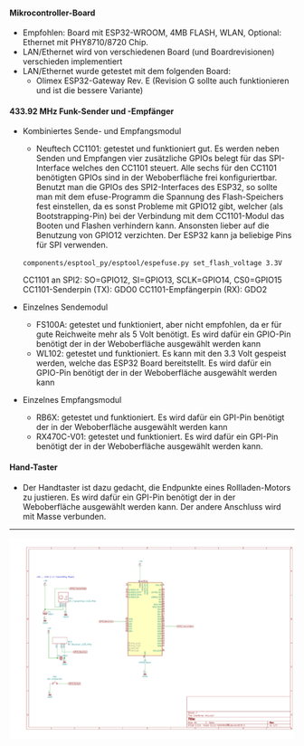 #### Mikrocontroller-Board

  * Empfohlen: Board mit ESP32-WROOM, 4MB FLASH, WLAN, Optional: Ethernet mit PHY8710/8720 Chip.
  * LAN/Ethernet wird von verschiedenen Board (und Boardrevisionen) verschieden implementiert
  * LAN/Ethernet wurde getestet mit dem folgenden Board:
       * Olimex ESP32-Gateway Rev. E (Revision G sollte auch funktionieren und ist die bessere Variante)

#### 433.92 MHz Funk-Sender und -Empfänger

  * Kombiniertes Sende- und Empfangsmodul
  
     * Neuftech CC1101: getestet und funktioniert gut. Es werden neben Senden und Empfangen vier zusätzliche GPIOs belegt für das SPI-Interface welches den CC1101 steuert. Alle sechs für den CC1101 benötigten GPIOs sind in der Weboberfläche frei konfiguriertbar. Benutzt man die GPIOs des SPI2-Interfaces des ESP32, so sollte man mit dem efuse-Programm die Spannung des Flash-Speichers fest einstellen, da es sonst Probleme mit GPIO12 gibt, welcher (als Bootstrapping-Pin) bei der Verbindung mit dem CC1101-Modul das Booten und Flashen verhindern kann. Ansonsten lieber auf die Benutzung von GPIO12 verzichten. Der ESP32 kann ja beliebige Pins für SPI verwenden.
 
      `components/esptool_py/esptool/espefuse.py set_flash_voltage 3.3V`

       CC1101 an SPI2: SO=GPIO12, SI=GPIO13, SCLK=GPIO14, CS0=GPIO15
       CC1101-Senderpin (TX): GDO0
       CC1101-Empfängerpin (RX): GDO2 
       

  * Einzelnes Sendemodul
     * FS100A: getestet und funktioniert, aber nicht empfohlen, da er für gute Reichweite mehr als 5 Volt benötigt. Es wird dafür ein GPIO-Pin benötigt der in der Weboberfläche ausgewählt werden kann    
     * WL102: getestet und funktioniert. Es kann mit den 3.3 Volt gespeist werden, welche das ESP32 Board bereitstellt. Es wird dafür ein GPIO-Pin benötigt der in der Weboberfläche ausgewählt werden kann
        

      
  * Einzelnes Empfangsmodul   
     * RB6X: getestet und funktioniert. Es wird dafür ein GPI-Pin benötigt der in der Weboberfläche ausgewählt werden kann     
     * RX470C-V01: getestet und funktioniert. Es wird dafür ein GPI-Pin benötigt der in der Weboberfläche ausgewählt werden kann.
      

#### Hand-Taster
   * Der Handtaster ist dazu gedacht, die Endpunkte eines Rollladen-Motors zu justieren. Es wird dafür ein GPI-Pin benötigt der in der Weboberfläche ausgewählt werden kann. Der andere Anschluss wird mit Masse verbunden.


<hr>

![Schematic](img/schematic.png)